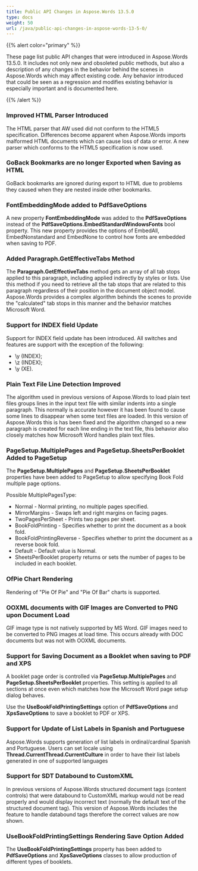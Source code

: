 ```yaml
---
title: Public API Changes in Aspose.Words 13.5.0
type: docs
weight: 50
url: /java/public-api-changes-in-aspose-words-13-5-0/
---
```


{{% alert color="primary" %}} 

These page list public API changes that were introduced in Aspose.Words 13.5.0. It includes not only new and obsoleted public methods, but also a description of any changes in the behavior behind the scenes in Aspose.Words which may affect existing code. Any behavior introduced that could be seen as a regression and modifies existing behavior is especially important and is documented here.

{{% /alert %}} 
### **Improved HTML Parser Introduced**
The HTML parser that AW used did not conform to the HTML5 specification. Differences become apparent when Aspose.Words imports malformed HTML documents which can cause loss of data or error. A new parser which conforms to the HTML5 specification is now used.
### **GoBack Bookmarks are no longer Exported when Saving as HTML**
GoBack bookmarks are ignored during export to HTML due to problems they caused when they are nested inside other bookmarks.
### **FontEmbeddingMode added to PdfSaveOptions**
A new property **FontEmbeddingMode** was added to the **PdfSaveOptions** instead of the **PdfSaveOptions.EmbedStandardWindowsFonts** bool property. This new property provides the options of EmbedAll, EmbedNonstandard and EmbedNone to control how fonts are embedded when saving to PDF.
### **Added Paragraph.GetEffectiveTabs Method**
The **Paragraph.GetEffectiveTabs** method gets an array of all tab stops applied to this paragraph, including applied indirectly by styles or lists. Use this method if you need to retrieve all the tab stops that are related to this paragraph regardless of their position in the document object model. Aspose.Words provides a complex algorithm behinds the scenes to provide the "calculated" tab stops in this manner and the behavior matches Microsoft Word.
### **Support for INDEX field Update**
Support for INDEX field update has been introduced. All switches and features are support with the exception of the following:

- \y (INDEX);
- \z (INDEX);
- \y (XE).
### **Plain Text File Line Detection Improved**
The algorithm used in previous versions of Aspose.Words to load plain text files groups lines in the input text file with similar indents into a single paragraph. This normally is accurate however it has been found to cause some lines to disappear when some text files are loaded. In this version of Aspose.Words this is has been fixed and the algorithm changed so a new paragraph is created for each line ending in the text file, this behavior also closely matches how Microsoft Word handles plain text files.
### **PageSetup.MultiplePages and PageSetup.SheetsPerBooklet Added to PageSetup**
The **PageSetup.MultiplePages** and **PageSetup.SheetsPerBooklet** properties have been added to PageSetup to allow specifying Book Fold multiple page options.

Possible MultiplePagesType:

- Normal - Normal printing, no multiple pages specified.
- MirrorMargins - Swaps left and right margins on facing pages.
- TwoPagesPerSheet - Prints two pages per sheet.
- BookFoldPrinting - Specifies whether to print the document as a book fold.
- BookFoldPrintingReverse - Specifies whether to print the document as a reverse book fold.
- Default - Default value is Normal.
- SheetsPerBooklet property returns or sets the number of pages to be included in each booklet.
### **OfPie Chart Rendering**
Rendering of "Pie Of Pie" and "Pie Of Bar" charts is supported.
### **OOXML documents with GIF Images are Converted to PNG upon Document Load**
GIF image type is not natively supported by MS Word. GIF images need to be converted to PNG images at load time. This occurs already with DOC documents but was not with OOXML documents.
### **Support for Saving Document as a Booklet when saving to PDF and XPS**
A booklet page order is controlled via **PageSetup.MultiplePages** and **PageSetup.SheetsPerBooklet** properties. This setting is applied to all sections at once even which matches how the Microsoft Word page setup dialog behaves.

Use the **UseBookFoldPrintingSettings** option of **PdfSaveOptions** and **XpsSaveOptions** to save a booklet to PDF or XPS.
### **Support for Update of List Labels in Spanish and Portuguese**
Aspose.Words supports generation of list labels in ordinal/cardinal Spanish and Portuguese. Users can set locale using **Thread.CurrentThread.CurrentCulture** in order to have their list labels generated in one of supported languages
### **Support for SDT Databound to CustomXML**
In previous versions of Aspose.Words structured document tags (content controls) that were databound to CustomXML markup would not be read properly and would display incorrect text (normally the default text of the structured document tag). This version of Aspose.Words includes the feature to handle databound tags therefore the correct values are now shown.
### **UseBookFoldPrintingSettings Rendering Save Option Added**
The **UseBookFoldPrintingSettings** property has been added to **PdfSaveOptions** and **XpsSaveOptions** classes to allow production of different types of booklets. 
